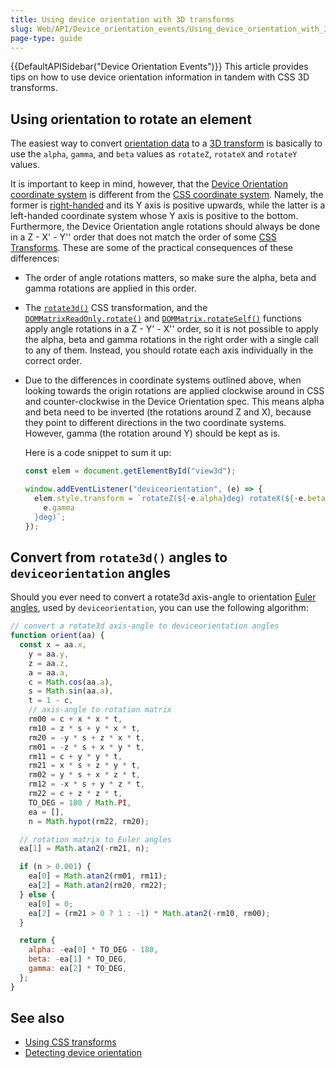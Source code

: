 ```yaml
---
title: Using device orientation with 3D transforms
slug: Web/API/Device_orientation_events/Using_device_orientation_with_3D_transforms
page-type: guide
---
```


{{DefaultAPISidebar("Device Orientation Events")}}
This article provides tips on how to use device orientation information in tandem with CSS 3D transforms.

## Using orientation to rotate an element

The easiest way to convert [orientation data](/en-US/docs/Web/API/Window/deviceorientation_event) to a [3D transform](/en-US/docs/Web/CSS/transform) is basically to use the `alpha`, `gamma`, and `beta` values as `rotateZ`, `rotateX` and `rotateY` values.

It is important to keep in mind, however, that the [Device Orientation coordinate system](/en-US/docs/Web/API/Device_orientation_events/Orientation_and_motion_data_explained) is different from the [CSS coordinate system](/en-US/docs/Web/CSS/CSSOM_view/Coordinate_systems). Namely, the former is [right-handed](https://en.wikipedia.org/wiki/Right-hand_rule) and its Y axis is positive upwards, while the latter is a left-handed coordinate system whose Y axis is positive to the bottom. Furthermore, the Device Orientation angle rotations should always be done in a Z - X' - Y'' order that does not match the order of some [CSS Transforms](/en-US/docs/Web/CSS/CSS_transforms). These are some of the practical consequences of these differences:

- The order of angle rotations matters, so make sure the alpha, beta and gamma rotations are applied in this order.
- The [`rotate3d()`](/en-US/docs/Web/CSS/transform-function/rotate3d) CSS transformation, and the [`DOMMatrixReadOnly.rotate()`](/en-US/docs/Web/API/DOMMatrixReadOnly/rotate) and [`DOMMatrix.rotateSelf()`](/en-US/docs/Web/API/DOMMatrix/rotateSelf) functions apply angle rotations in a Z - Y' - X'' order, so it is not possible to apply the alpha, beta and gamma rotations in the right order with a single call to any of them. Instead, you should rotate each axis individually in the correct order.
- Due to the differences in coordinate systems outlined above, when looking towards the origin rotations are applied clockwise around in CSS and counter-clockwise in the Device Orientation spec. This means alpha and beta need to be inverted (the rotations around Z and X), because they point to different directions in the two coordinate systems. However, gamma (the rotation around Y) should be kept as is.

  Here is a code snippet to sum it up:

  ```js
  const elem = document.getElementById("view3d");

  window.addEventListener("deviceorientation", (e) => {
    elem.style.transform = `rotateZ(${-e.alpha}deg) rotateX(${-e.beta}deg) rotateY(${
      e.gamma
    }deg)`;
  });
  ```

## Convert from `rotate3d()` angles to `deviceorientation` angles

Should you ever need to convert a rotate3d axis-angle to orientation [Euler angles](https://en.wikipedia.org/wiki/Euler_angles), used by `deviceorientation`, you can use the following algorithm:

```js
// convert a rotate3d axis-angle to deviceorientation angles
function orient(aa) {
  const x = aa.x,
    y = aa.y,
    z = aa.z,
    a = aa.a,
    c = Math.cos(aa.a),
    s = Math.sin(aa.a),
    t = 1 - c,
    // axis-angle to rotation matrix
    rm00 = c + x * x * t,
    rm10 = z * s + y * x * t,
    rm20 = -y * s + z * x * t,
    rm01 = -z * s + x * y * t,
    rm11 = c + y * y * t,
    rm21 = x * s + z * y * t,
    rm02 = y * s + x * z * t,
    rm12 = -x * s + y * z * t,
    rm22 = c + z * z * t,
    TO_DEG = 180 / Math.PI,
    ea = [],
    n = Math.hypot(rm22, rm20);

  // rotation matrix to Euler angles
  ea[1] = Math.atan2(-rm21, n);

  if (n > 0.001) {
    ea[0] = Math.atan2(rm01, rm11);
    ea[2] = Math.atan2(rm20, rm22);
  } else {
    ea[0] = 0;
    ea[2] = (rm21 > 0 ? 1 : -1) * Math.atan2(-rm10, rm00);
  }

  return {
    alpha: -ea[0] * TO_DEG - 180,
    beta: -ea[1] * TO_DEG,
    gamma: ea[2] * TO_DEG,
  };
}
```

## See also

- [Using CSS transforms](/en-US/docs/Web/CSS/CSS_transforms/Using_CSS_transforms)
- [Detecting device orientation](/en-US/docs/Web/API/Device_orientation_events/Detecting_device_orientation)
